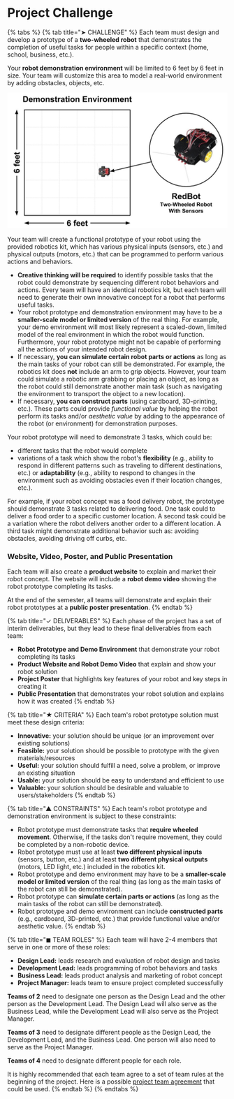 # Project Challenge

{% tabs %}
{% tab title="➤ CHALLENGE" %}
Each team must design and develop a prototype of a **two-wheeled robot** that demonstrates the completion of useful tasks for people within a specific context \(home, school, business, etc.\).

Your **robot demonstration environment** will be limited to 6 feet by 6 feet in size. Your team will customize this area to model a real-world environment by adding obstacles, objects, etc.

![](.gitbook/assets/robot-demo-environment.jpg)

Your team will create a functional prototype of your robot using the provided robotics kit, which has various physical inputs \(sensors, etc.\) and physical outputs \(motors, etc.\) that can be programmed to perform various actions and behaviors.

* **Creative thinking will be required** to identify possible tasks that the robot could demonstrate by sequencing different robot behaviors and actions. Every team will have an identical robotics kit, but each team will need to generate their own innovative concept for a robot that performs useful tasks.
* Your robot prototype and demonstration environment may have to be a **smaller-scale model or limited version** of the real thing. For example, your demo environment will most likely represent a scaled-down, limited model of the real environment in which the robot would function. Furthermore, your robot prototype might not be capable of performing all the actions of your intended robot design.
* If necessary, **you can simulate certain robot parts or actions** as long as the main tasks of your robot can still be demonstrated. For example, the robotics kit does **not** include an arm to grip objects. However, your team could simulate a robotic arm grabbing or placing an object, as long as the robot could still demonstrate another main task \(such as navigating the environment to transport the object to a new location\).
* If necessary, **you can construct parts** \(using cardboard, 3D-printing, etc.\). These parts could provide _functional value_ by helping the robot perform its tasks and/or _aesthetic value_ by adding to the appearance of the robot \(or environment\) for demonstration purposes.

Your robot prototype will need to demonstrate 3 tasks, which could be:

* different tasks that the robot would complete
* variations of a task which show the robot's **flexibility** \(e.g., ability to respond in different patterns such as traveling to different destinations, etc.\) or **adaptability** \(e.g., ability to respond to changes in the environment such as avoiding obstacles even if their location changes, etc.\).

For example, if your robot concept was a food delivery robot, the prototype should demonstrate 3 tasks related to delivering food. One task could to deliver a food order to a specific customer location. A second task could be a variation where the robot delivers another order to a different location. A third task might demonstrate additional behavior such as:  avoiding obstacles, avoiding driving off curbs, etc.

### Website, Video, Poster, and Public Presentation

Each team will also create a **product website** to explain and market their robot concept. The website will include a **robot demo video** showing the robot prototype completing its tasks.

At the end of the semester, all teams will demonstrate and explain their robot prototypes at a **public poster presentation**.
{% endtab %}

{% tab title="✓ DELIVERABLES" %}
Each phase of the project has a set of interim deliverables, but they lead to these final deliverables from each team:

* **Robot Prototype and Demo Environment** that demonstrate your robot completing its tasks
* **Product Website and Robot Demo Video** that explain and show your robot solution
* **Project Poster** that highlights key features of your robot and key steps in creating it
* **Public Presentation** that demonstrates your robot solution and explains how it was created
{% endtab %}

{% tab title="★ CRITERIA" %}
Each team's robot prototype solution must meet these design criteria:

* **Innovative:** your solution should be unique \(or an improvement over existing solutions\)
* **Feasible:** your solution should be possible to prototype with the given materials/resources
* **Useful:** your solution should fulfill a need, solve a problem, or improve an existing situation
* **Usable:** your solution should be easy to understand and efficient to use
* **Valuable:** your solution should be desirable and valuable to users/stakeholders
{% endtab %}

{% tab title="▲ CONSTRAINTS" %}
Each team's robot prototype and demonstration environment is subject to these constraints:

* Robot prototype must demonstrate tasks that **require wheeled movement**. Otherwise, if the tasks don't require movement, they could be completed by a non-robotic device.
* Robot prototype must use at least **two different physical inputs** \(sensors, button, etc.\) and at least **two different physical outputs** \(motors, LED light, etc.\) included in the robotics kit.
* Robot prototype and demo environment may have to be a **smaller-scale model or limited version** of the real thing \(as long as the main tasks of the robot can still be demonstrated\). 
* Robot prototype can **simulate certain parts or actions** \(as long as the main tasks of the robot can still be demonstrated\).
* Robot prototype and demo environment can include **constructed parts** \(e.g., cardboard, 3D-printed, etc.\) that provide functional value and/or aesthetic value.
{% endtab %}

{% tab title="◼ TEAM ROLES" %}
Each team will have 2-4 members that serve in one or more of these roles:

* **Design Lead:**  leads research and evaluation of robot design and tasks
* **Development Lead:**  leads programming of robot behaviors and tasks
* **Business Lead:**  leads product analysis and marketing of robot concept
* **Project Manager:**  leads team to ensure project completed successfully

**Teams of 2** need to designate one person as the Design Lead and the other person as the Development Lead. The Design Lead will also serve as the Business Lead, while the Development Lead will also serve as the Project Manager.

**Teams of 3** need to designate different people as the Design Lead, the Development Lead, and the Business Lead. One person will also need to serve as the Project Manager.

**Teams of 4** need to designate different people for each role.

It is highly recommended that each team agree to a set of team rules at the beginning of the project. Here is a possible [project team agreement](https://drive.google.com/open?id=11OySnAbGoev728UWsiaUk818CputNZFJ291MJNwkRwc) that could be used.
{% endtab %}
{% endtabs %}

